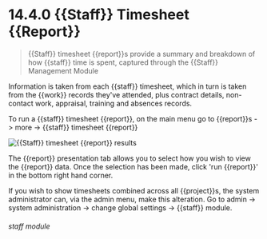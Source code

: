 # 14.4.0    {{Staff}} Timesheet {{Report}}

> {{Staff}} timesheet {{report}}s provide a summary and breakdown of how {{staff}} time is spent, captured through the {{Staff}} Management Module 

Information is taken from each {{staff}} timesheet, which in turn is taken from the {{work}} records they've attended, plus contract details, non-contact work, appraisal, training and absences records. 

To run a {{staff}} timesheet {{report}}, on the main menu go to {{report}}s -> more -> {{staff}} timesheet {{report}} 

![{{Staff}} timesheet {{report}} results](184a.png)

The {{report}} presentation tab allows you to select how you wish to view the {{report}} data. Once the selection has been made, click 'run {{report}}' in the bottom right hand corner. 

If you wish to show timesheets combined across all {{project}}s, the system administrator can, via the admin menu, make this alteration. Go to admin -> system administration -> change global settings -> {{staff}} module. 

###### staff module

